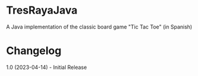 # TresRayaJava
A Java implementation of the classic board game "Tic Tac Toe" (in Spanish)

# Changelog
1.0 (2023-04-14) - Initial Release
